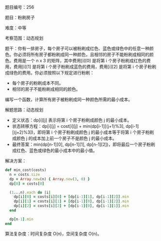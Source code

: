 题目编号：256

题目：粉刷房子

难度：中等

考察范围：动态规划

题干：你有一排房子，每个房子可以被粉刷成红色、蓝色或绿色中的任意一种颜色。你必须将所有房子都粉刷成同一种颜色，且相邻的房子不能粉刷成相同的颜色。费用是一个 n x 3 的矩阵，其中费用[i][0] 是将第 i 个房子粉刷成红色的费用，费用[i][1] 是将第 i 个房子粉刷成蓝色的费用，费用[i][2] 是将第 i 个房子粉刷成绿色的费用。你必须按照以下规定进行粉刷：

- 每个房子的粉刷成本不同。
- 相邻的房子不能粉刷成相同的颜色。

编写一个函数，计算所有房子被粉刷成同一种颜色所需的最小成本。

解题思路：动态规划

- 定义状态：dp[i][j] 表示将第 i 个房子粉刷成颜色 j 的最小成本。
- 状态转移方程：dp[i][j] = cost[i][j] + min(dp[i-1][(j+1)%3], dp[i-1][(j+2)%3])，即将第 i 个房子粉刷成颜色 j 的最小成本等于将第 i 个房子粉刷成颜色 j 的成本加上前一个房子不是颜色 j 的最小成本。
- 最终答案：min(dp[n-1][0], dp[n-1][1], dp[n-1][2])，即将最后一个房子粉刷成红色、蓝色或绿色的最小成本中的最小值。

解决方案：

```ruby
def min_cost(costs)
  n = costs.size
  dp = Array.new(n) { Array.new(3, 0) }
  dp[0] = costs[0]

  (1...n).each do |i|
    dp[i][0] = costs[i][0] + [dp[i-1][1], dp[i-1][2]].min
    dp[i][1] = costs[i][1] + [dp[i-1][0], dp[i-1][2]].min
    dp[i][2] = costs[i][2] + [dp[i-1][0], dp[i-1][1]].min
  end

  dp[n-1].min
end
```

算法复杂度：时间复杂度 O(n)，空间复杂度 O(n)。